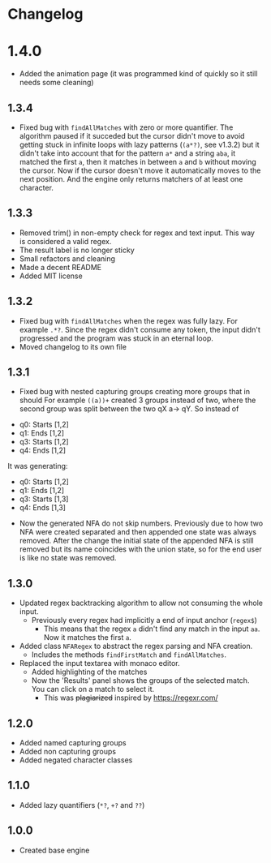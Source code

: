 
# Changelog
# 1.4.0
* Added the animation page (it was programmed kind of quickly so it still needs some cleaning)

## 1.3.4
* Fixed bug with `findAllMatches` with zero or more quantifier. The algorithm paused if it succeded but the cursor didn't move to avoid 
getting stuck in infinite loops with lazy patterns (`(a*?)`, see v1.3.2) but it didn't take into account that for the pattern `a*`
and a string `aba`, it matched the first `a`, then it matches in between `a` and `b` without moving the cursor. Now if the cursor doesn't move
it automatically moves to the next position. And the engine only returns matchers of at least one character.

## 1.3.3
* Removed trim() in non-empty check for regex and text input. This way `    ` is considered a valid regex.
* The result label is no longer sticky
* Small refactors and cleaning
* Made a decent README
* Added MIT license

## 1.3.2 
* Fixed bug with `findAllMatches` when the regex was fully lazy. For example `.*?`.
    Since the regex didn't consume any token, the input didn't progressed and the program was stuck in an eternal loop.
* Moved changelog to its own file
## 1.3.1
* Fixed bug with nested capturing groups creating more groups that in should
For example `((a))+` created 3 groups instead of two, where the second group was split between the two qX a-> qY.
So instead of
- q0: Starts [1,2]
- q1: Ends [1,2]
- q3: Starts  [1,2]
- q4: Ends [1,2]

It was generating: 

- q0: Starts [1,2]
- q1: Ends [1,2]
- q3: Starts  [1,3]
- q4: Ends [1,3]
* Now the generated NFA do not skip numbers. Previously due to how two NFA were created separated and then appended one state was always removed.
  After the change the initial state of the appended NFA is still removed but its name coincides with the union state, so for the end user 
  is like no state was removed.
## 1.3.0
* Updated regex backtracking algorithm to allow not consuming the whole input.
    * Previously every regex had implicitly a end of input anchor (`regex$`)
        * This means that the regex `a` didn't find any match in the input `aa`. Now it matches the first `a`.
* Added class `NFARegex` to abstract the regex parsing and NFA creation.
    * Includes the methods `findFirstMatch` and `findAllMatches`.
* Replaced the input textarea with monaco editor. 
    * Added highlighting of the matches
    * Now the 'Results' panel shows the groups of the selected match. You can click on a match to select it.
        * This was ~~plagiarized~~ inspired by https://regexr.com/
## 1.2.0
* Added named capturing groups
* Added non capturing groups
* Added negated character classes
## 1.1.0
* Added lazy quantifiers (`*?`, `+?` and `??`)

## 1.0.0
* Created base engine
